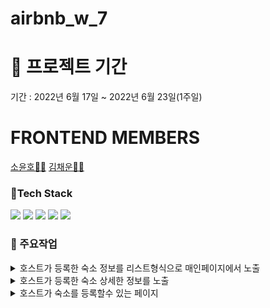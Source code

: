 # airbnb_w_7

# 📌 프로젝트 기간
기간 : 2022년 6월 17일 ~ 2022년 6월 23일(1주일)

# FRONTEND MEMBERS
[소윤호👨‍💻](https://github.com/younhoso) [김채운👩‍💻](https://github.com/gureumwoon)

### 🧳Tech Stack
![](https://img.shields.io/badge/HTML5-E34F26?style=for-the-badge&logo=HTML5&logoColor=white)
![](https://img.shields.io/badge/styledComponents-db7093?style=for-the-badge&logo=styled-components&logoColor=white)
![](https://img.shields.io/badge/REACT-0A395B?style=for-the-badge&logo=REACT&logoColor=white)
![](https://img.shields.io/badge/Javascript-F7DF1E?style=for-the-badge&logo=JavaScript&logoColor=black)
![](https://img.shields.io/badge/AXIOS-671ddf?style=for-the-badge&logo=AXIOS&logoColor=black)

### 🔎 주요작업
<details>
<summary>호스트가 등록한 숙소 정보를 리스트형식으로 매인페이지에서 노출</summary>
<div markdown="1">
  <ul>
    <li>숙소 정보 카드를 클릭할 경우 해당 돌보미의 상세 페이지로 이동</li>
  </ul>
  <img width="400" src="https://user-images.githubusercontent.com/30254570/183369842-8a1988e7-bad7-4b67-b866-705cf73979ed.png"/>
</div>
</details>

<details>
<summary>호스트가 등록한 숙소 상세한 정보를 노출</summary>
<div markdown="1">
  <ul>
    <li>숙소 상세한 정보 확인</li>
    <li>댓글 작성 및 리뷰 확인</li>
  </ul>
  <img width="400" src="https://user-images.githubusercontent.com/30254570/183373358-8fc2d97d-d1f8-469b-a7c1-ed18c4a6b08c.png"/>
</div>
</details>

<details>
<summary>호스트가 숙소를 등록할수 있는 페이지</summary>
<div markdown="1">
  <ul>
    <li>하나의 setter함수를 커스텀하여 중복되는 useState를 통합시킴 
      <a target="_blank" href="https://github.com/younhoso/airbnb_w_7/blob/main/src/components/FormWrite.jsx#L46-L53">[링크참고]</a>
    </li>
    <li>react-datepicker를 활용한 켈린더 제공</li>
    <li>react-daum-postcode를 활용한 숙소 상세 주소 입력란 제공</li>
  </ul>
  <img width="400" src="https://user-images.githubusercontent.com/30254570/183378083-1f66315a-cb66-441a-a87c-1a34decdcd61.png"/>
</div>
</details>
